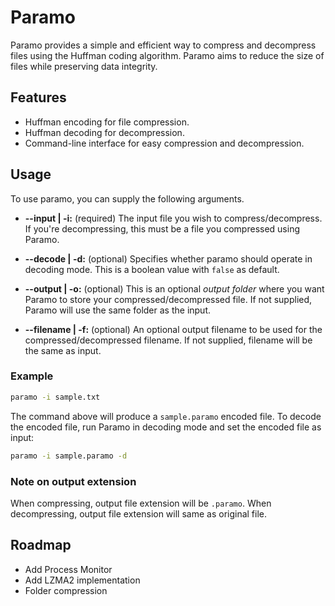 # Paramo
Paramo provides a simple and efficient way to compress and decompress files using the Huffman coding algorithm. Paramo aims to reduce the size of files while preserving data integrity.

## Features
- Huffman encoding for file compression.
- Huffman decoding for decompression.
- Command-line interface for easy compression and decompression.

## Usage
To use paramo, you can supply the following arguments.
- **--input | -i:** (required) The input file you wish to compress/decompress. If you're decompressing, this must be a file you compressed using Paramo.

- **--decode | -d:** (optional) Specifies whether paramo should operate in decoding mode. This is a boolean value with `false` as default.

- **--output | -o:** (optional) This is an optional *output folder* where you want Paramo to store your compressed/decompressed file. If not supplied, Paramo will use the same folder as the input.

- **--filename | -f:** (optional) An optional output filename to be used for the compressed/decompressed filename. If not supplied, filename will be the same as input. 

### Example
```bash
paramo -i sample.txt
```

The command above will produce a `sample.paramo` encoded file. To decode the encoded file, run Paramo in decoding mode and set the encoded file as input:
```bash
paramo -i sample.paramo -d
```

### Note on output extension
When compressing, output file extension will be `.paramo`. When decompressing, output file extension will same as original file.

## Roadmap
- Add Process Monitor
- Add LZMA2 implementation
- Folder compression